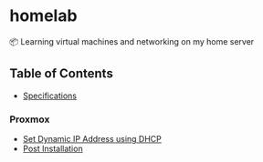 # homelab
📦 Learning virtual machines and networking on my home server

## Table of Contents

- [Specifications](specs.md)

### Proxmox

- [Set Dynamic IP Address using DHCP](proxmox/dynamic-ip-dhcp.md)
- [Post Installation](proxmox/post-installation.md)
